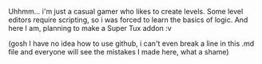 Uhhmm... i'm just a casual gamer who likes to create levels.
Some level editors require scripting, so i was forced to learn the basics of logic.
And here I am, planning to make a Super Tux addon :v

(gosh I have no idea how to use github, i can't even break a line in this .md file and everyone will see the mistakes I made here, what a shame)
<!---
Eauix/Eauix is a ✨ special ✨ repository because its `README.md` (this file) appears on your GitHub profile.
You can click the Preview link to take a look at your changes.
--->
